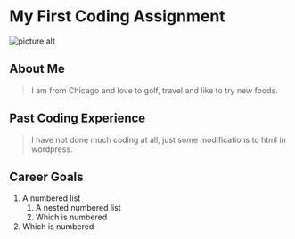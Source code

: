 # My First Coding Assignment #
![picture alt](https://media.giphy.com/media/HWEW9xASpZ44ICpGhP/giphy-downsized.gif)
## About Me ##
>I am from Chicago and love to golf, travel and like to try new foods. 
## Past Coding Experience
> I have not done much coding at all, just some modifications to html in wordpress.
## Career Goals ##
1. A numbered list
     1. A nested numbered list
     2. Which is numbered
2. Which is numbered
